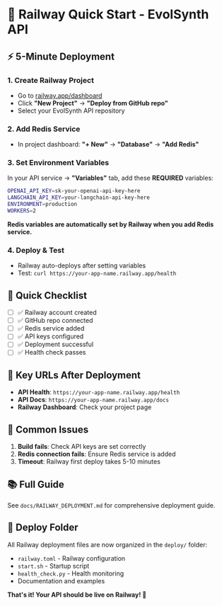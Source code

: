 # 🚄 Railway Quick Start - EvolSynth API

## ⚡ 5-Minute Deployment

### 1. Create Railway Project
- Go to [railway.app/dashboard](https://railway.app/dashboard)
- Click **"New Project"** → **"Deploy from GitHub repo"**
- Select your EvolSynth API repository

### 2. Add Redis Service
- In project dashboard: **"+ New"** → **"Database"** → **"Add Redis"**

### 3. Set Environment Variables
In your API service → **"Variables"** tab, add these **REQUIRED** variables:

```bash
OPENAI_API_KEY=sk-your-openai-api-key-here
LANGCHAIN_API_KEY=your-langchain-api-key-here
ENVIRONMENT=production
WORKERS=2
```

**Redis variables are automatically set by Railway when you add Redis service.**

### 4. Deploy & Test
- Railway auto-deploys after setting variables
- Test: `curl https://your-app-name.railway.app/health`

## 🎯 Quick Checklist

- [ ] ✅ Railway account created
- [ ] ✅ GitHub repo connected
- [ ] ✅ Redis service added  
- [ ] ✅ API keys configured
- [ ] ✅ Deployment successful
- [ ] ✅ Health check passes

## 🔗 Key URLs After Deployment
- **API Health**: `https://your-app-name.railway.app/health`
- **API Docs**: `https://your-app-name.railway.app/docs`
- **Railway Dashboard**: Check your project page

## 🚨 Common Issues
1. **Build fails**: Check API keys are set correctly
2. **Redis connection fails**: Ensure Redis service is added
3. **Timeout**: Railway first deploy takes 5-10 minutes

## 📚 Full Guide
See `docs/RAILWAY_DEPLOYMENT.md` for comprehensive deployment guide.

## 📁 Deploy Folder
All Railway deployment files are now organized in the `deploy/` folder:
- `railway.toml` - Railway configuration  
- `start.sh` - Startup script
- `health_check.py` - Health monitoring
- Documentation and examples

**That's it! Your API should be live on Railway! 🎉** 